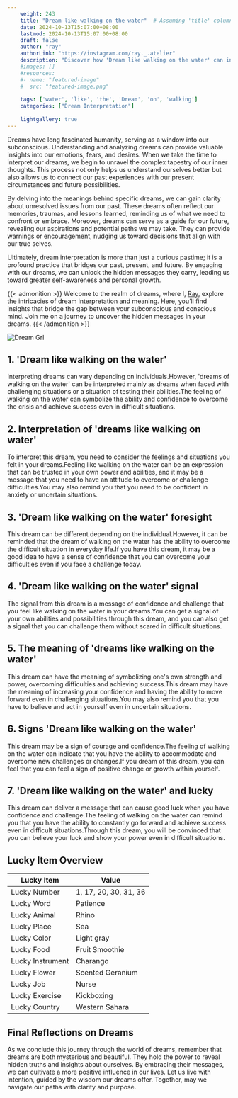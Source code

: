 ```yaml
---
    weight: 243
    title: "Dream like walking on the water"  # Assuming 'title' column exists
    date: 2024-10-13T15:07:00+08:00
    lastmod: 2024-10-13T15:07:00+08:00
    draft: false
    author: "ray"
    authorLink: "https://instagram.com/ray._.atelier"
    description: "Discover how 'Dream like walking on the water' can interpret your future and uncover its significant meanings in your life."
    #images: []
    #resources:
    #- name: "featured-image"
    #  src: "featured-image.png"
    
    tags: ['water', 'like', 'the', 'Dream', 'on', 'walking']
    categories: ["Dream Interpretation"]
    
    lightgallery: true
---
```

    
Dreams have long fascinated humanity, serving as a window into our subconscious. Understanding and analyzing dreams can provide valuable insights into our emotions, fears, and desires. When we take the time to interpret our dreams, we begin to unravel the complex tapestry of our inner thoughts. This process not only helps us understand ourselves better but also allows us to connect our past experiences with our present circumstances and future possibilities.

By delving into the meanings behind specific dreams, we can gain clarity about unresolved issues from our past. These dreams often reflect our memories, traumas, and lessons learned, reminding us of what we need to confront or embrace. Moreover, dreams can serve as a guide for our future, revealing our aspirations and potential paths we may take. They can provide warnings or encouragement, nudging us toward decisions that align with our true selves.

Ultimately, dream interpretation is more than just a curious pastime; it is a profound practice that bridges our past, present, and future. By engaging with our dreams, we can unlock the hidden messages they carry, leading us toward greater self-awareness and personal growth.

{{< admonition >}}
Welcome to the realm of dreams, where I, [Ray](https://instagram.com/ray._.atelier), explore the intricacies of dream interpretation and meaning. Here, you’ll find insights that bridge the gap between your subconscious and conscious mind. Join me on a journey to uncover the hidden messages in your dreams.
{{< /admonition >}}

![Dream Grl](https://cdn.pixabay.com/photo/2017/11/02/03/35/gothic-2910057_1280.jpg "Dream Grl")

## 1. 'Dream like walking on the water'
Interpreting dreams can vary depending on individuals.However, 'dreams of walking on the water' can be interpreted mainly as dreams when faced with challenging situations or a situation of testing their abilities.The feeling of walking on the water can symbolize the ability and confidence to overcome the crisis and achieve success even in difficult situations.

## 2. Interpretation of 'dreams like walking on water'
To interpret this dream, you need to consider the feelings and situations you felt in your dreams.Feeling like walking on the water can be an expression that can be trusted in your own power and abilities, and it may be a message that you need to have an attitude to overcome or challenge difficulties.You may also remind you that you need to be confident in anxiety or uncertain situations.

## 3. 'Dream like walking on the water' foresight
This dream can be different depending on the individual.However, it can be reminded that the dream of walking on the water has the ability to overcome the difficult situation in everyday life.If you have this dream, it may be a good idea to have a sense of confidence that you can overcome your difficulties even if you face a challenge today.

## 4. 'Dream like walking on the water' signal
The signal from this dream is a message of confidence and challenge that you feel like walking on the water in your dreams.You can get a signal of your own abilities and possibilities through this dream, and you can also get a signal that you can challenge them without scared in difficult situations.

## 5. The meaning of 'dreams like walking on the water'
This dream can have the meaning of symbolizing one's own strength and power, overcoming difficulties and achieving success.This dream may have the meaning of increasing your confidence and having the ability to move forward even in challenging situations.You may also remind you that you have to believe and act in yourself even in uncertain situations.

## 6. Signs 'Dream like walking on the water'
This dream may be a sign of courage and confidence.The feeling of walking on the water can indicate that you have the ability to accommodate and overcome new challenges or changes.If you dream of this dream, you can feel that you can feel a sign of positive change or growth within yourself.

## 7. 'Dream like walking on the water' and lucky
This dream can deliver a message that can cause good luck when you have confidence and challenge.The feeling of walking on the water can remind you that you have the ability to constantly go forward and achieve success even in difficult situations.Through this dream, you will be convinced that you can believe your luck and show your power even in difficult situations.

## Lucky Item Overview
| Lucky Item          | Value              |
|---------------|--------------------|
| Lucky Number        | 1, 17, 20, 30, 31, 36  |
| Lucky Word          | Patience |
| Lucky Animal        | Rhino |
| Lucky Place         | Sea     |
| Lucky Color         | Light gray     |
| Lucky Food          | Fruit Smoothie      |
| Lucky Instrument    | Charango |
| Lucky Flower        | Scented Geranium    |
| Lucky Job           | Nurse       |
| Lucky Exercise      | Kickboxing  |
| Lucky Country       | Western Sahara    |


##  Final Reflections on Dreams

As we conclude this journey through the world of dreams, remember that dreams are both mysterious and beautiful. They hold the power to reveal hidden truths and insights about ourselves. By embracing their messages, we can cultivate a more positive influence in our lives. Let us live with intention, guided by the wisdom our dreams offer. Together, may we navigate our paths with clarity and purpose.
